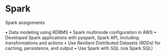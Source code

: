 # Spark
Spark assignments

• Data modeling using RDBMS • Spark multimode configuration in AWS • Developed Spark applications with pyspark, Spark API, including transformations and actions • Use Resilient Distributed Datasets (RDDs) for caching, persistence, and output • Use Spark with SQL (via Spark SQL)
